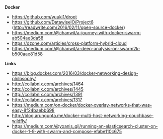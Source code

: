 **Docker**

- https://github.com/yuuki1/droot
- https://github.com/DatawiseIO/Project6 (http://readwrite.com/2016/02/11/open-source-docker)
- https://medium.com/@chanwit/a-journey-with-docker-swarm-ab504ae3da58
- https://dzone.com/articles/cross-platform-hybrid-cloud
- https://medium.com/@chanwit/a-deep-analysis-on-swarm2k-b500aae81d58

**Links**

- https://blog.docker.com/2016/03/docker-networking-design-philosophy/
- http://collabnix.com/archives/1464
- http://collabnix.com/archives/1445
- http://collabnix.com/archives/1391
- http://collabnix.com/archives/1317
- https://medium.com/on-docker/docker-overlay-networks-that-was-easy-8f24baebb698
- http://blog.arungupta.me/docker-multi-host-networking-couchbase-wildfly/
- https://medium.com/@yoanis_gil/running-an-elasticsearch-cluster-on-docker-1-9-with-swarm-and-compose-efabe110c675
